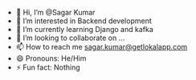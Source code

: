 - 👋 Hi, I’m @Sagar Kumar
- 👀 I’m interested in Backend development
- 🌱 I’m currently learning Django and kafka
- 💞️ I’m looking to collaborate on ...
- 📫 How to reach me sagar.kumar@getlokalapp.com
- 😄 Pronouns: He/Him
- ⚡ Fun fact: Nothing 

<!---
SagarK-Lokal/SagarK-Lokal is a ✨ special ✨ repository because its `README.md` (this file) appears on your GitHub profile.
You can click the Preview link to take a look at your changes.
--->

